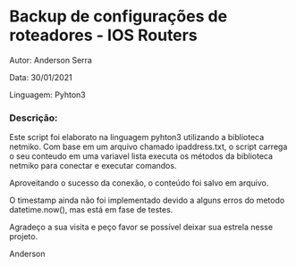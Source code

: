 <h1>Backup de configurações de roteadores - IOS Routers</h1>

<p>Autor: Anderson Serra</p>
<p>Data: 30/01/2021</p>
<p>Linguagem: Pyhton3</p>

<h3>Descrição:</h3>

Este script foi elaborato na linguagem pyhton3 utilizando a  biblioteca netmiko.
Com base em um arquivo chamado ipaddress.txt, o script carrega o seu conteudo em uma variavel lista executa os métodos da biblioteca netmiko para conectar e executar comandos.

Aproveitando o sucesso da conexão, o conteúdo foi salvo em arquivo.

O timestamp ainda não foi implementado devido a alguns erros do metodo datetime.now(), mas está em fase de testes.

Agradeço a sua visita e peço favor se possível deixar sua estrela nesse projeto.

Anderson
